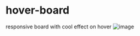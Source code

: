 # hover-board

responsive board with cool effect on hover
![image](https://user-images.githubusercontent.com/30810623/176224457-27f80087-c277-489c-9f8a-32c4d4d47bbc.png)
